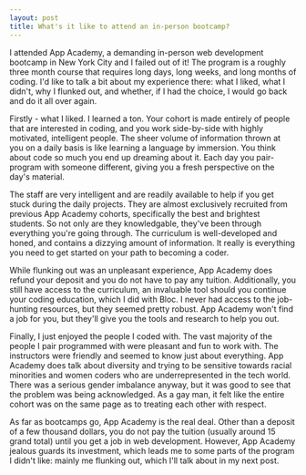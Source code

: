 ```yaml
---
layout: post
title: What's it like to attend an in-person bootcamp?
---
```


I attended App Academy, a demanding in-person web development bootcamp in New York City and I failed out of it! The program is a roughly three month course that requires long days, long weeks, and long months of coding. I'd like to talk a bit about my experience there: what I liked, what I didn't, why I flunked out, and whether, if I had the choice, I would go back and do it all over again.

Firstly - what I liked. I learned a ton. Your cohort is made entirely of people that are interested in coding, and you work side-by-side with highly motivated, intelligent people. The sheer volume of information thrown at you on a daily basis is like learning a language by immersion. You think about code so much you end up dreaming about it. Each day you pair-program with someone different, giving you a fresh perspective on the day's material.

The staff are very intelligent and are readily available to help if you get stuck during the daily projects. They are almost exclusively recruited from previous App Academy cohorts, specifically the best and brightest students. So not only are they knowledgable, they've been through everything you're going through. The curriculum is well-developed and honed, and contains a dizzying amount of information. It really is everything you need to get started on your path to becoming a coder.

While flunking out was an unpleasant experience, App Academy does refund your deposit and you do not have to pay any tuition. Additionally, you still have access to the curriculum, an invaluable tool should you continue your coding education, which I did with Bloc. I never had access to the job-hunting resources, but they seemed pretty robust. App Academy won't find a job for you, but they'll give you the tools and research to help you out.

Finally, I just enjoyed the people I coded with. The vast majority of the people I pair programmed with were pleasant and fun to work with. The instructors were friendly and seemed to know just about everything. App Academy does talk about diversity and trying to be sensitive towards racial minorities and women coders who are underrepresented in the tech world. There was a serious gender imbalance anyway, but it was good to see that the problem was being acknowledged. As a gay man, it felt like the entire cohort was on the same page as to treating each other with respect.

As far as bootcamps go, App Academy is the real deal. Other than a deposit of a few thousand dollars, you do not pay the tuition (usually around 15 grand total) until you get a job in web development. However, App Academy jealous guards its investment, which leads me to some parts of the program I didn't like: mainly me flunking out, which I'll talk about in my next post.
